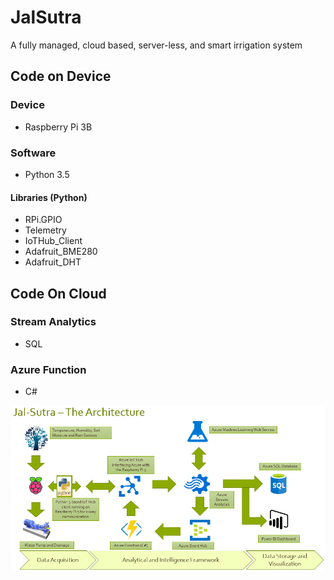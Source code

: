 # JalSutra
A fully managed, cloud based, server-less, and smart irrigation system

## Code on Device
### Device
* Raspberry Pi 3B
### Software
* Python 3.5
#### Libraries (Python)
* RPi.GPIO
* Telemetry
* IoTHub_Client
* Adafruit_BME280
* Adafruit_DHT

## Code On Cloud
### Stream Analytics
* SQL
### Azure Function 
* C#

<img src="https://github.com/sudeephazra/JalSutra/blob/master/Jal%20Sutra%20-%20Architecture%20Diagram.png" alt="Architecture Diagram">
